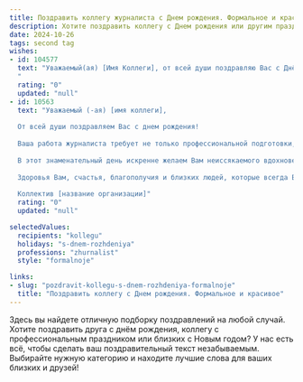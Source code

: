 ```yaml
---
title: Поздравить коллегу журналиста c Днем рождения. Формальное и красивое
description: Хотите поздравить коллегу c Днем рождения или другим праздником? Наш ИИ создаст незабываемое поздравление, а вы обязательно выделитесь среди других.  
date: 2024-10-26
tags: second tag
wishes:
- id: 104577
  text: "Уважаемый(ая) [Имя Коллеги], от всей души поздравляю Вас с Днём рождения!  Желаю Вам ярких и интересных репортажей, вдохновения для создания блестящих статей и успехов в Вашей непростой, но важной журналистской деятельности. Пусть каждый день будет наполнен  интересными событиями и профессиональными достижениями! Счастья, здоровья и благополучия Вам!
  "
  rating: "0"
  updated: "null"
- id: 10563
  text: "Уважаемый (-ая) [имя коллеги],
  
  От всей души поздравляем Вас с днем рождения!
  
  Ваша работа журналиста требует не только профессиональной подготовки, но и особой смелости, честности и преданности своему делу. Ваши статьи и репортажи неизменно отличают глубина анализа, объективность и ясность изложения. Вы мастерски владеете словом, донося до читателей важную информацию и формируя общественное мнение.
  
  В этот знаменательный день искренне желаем Вам неиссякаемого вдохновения, ярких творческих успехов и новых профессиональных достижений. Пусть в Вашей жизни всегда будет место для интересных встреч, захватывающих событий и неутомимого поиска истины.
  
  Здоровья Вам, счастья, благополучия и близких людей, которые всегда Вас поддерживают. С днем рождения!
  
  Коллектив [название организации]"
  rating: "0"
  updated: "null"

selectedValues:
  recipients: "kollegu"
  holidays: "s-dnem-rozhdeniya"
  professions: "zhurnalist"
  style: "formalnoje"

links:
- slug: "pozdravit-kollegu-s-dnem-rozhdeniya-formalnoje"
  title: "Поздравить коллегу c Днем рождения. Формальное и красивое"
---
```


Здесь вы найдете отличную подборку поздравлений на любой случай.
Хотите поздравить друга с днём рождения, коллегу с профессиональным праздником или близких с Новым годом? У нас есть всё, чтобы сделать ваш поздравительный текст незабываемым. Выбирайте нужную категорию и находите лучшие слова для ваших близких и друзей!
